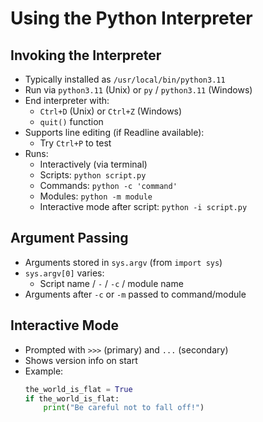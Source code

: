 # Using the Python Interpreter

## Invoking the Interpreter
- Typically installed as `/usr/local/bin/python3.11`
- Run via `python3.11` (Unix) or `py` / `python3.11` (Windows)
- End interpreter with:
  - `Ctrl+D` (Unix) or `Ctrl+Z` (Windows)
  - `quit()` function
- Supports line editing (if Readline available):
  - Try `Ctrl+P` to test
- Runs:
  - Interactively (via terminal)
  - Scripts: `python script.py`
  - Commands: `python -c 'command'`
  - Modules: `python -m module`
  - Interactive mode after script: `python -i script.py`

## Argument Passing
- Arguments stored in `sys.argv` (from `import sys`)
- `sys.argv[0]` varies:
  - Script name / `-` / `-c` / module name
- Arguments after `-c` or `-m` passed to command/module

## Interactive Mode
- Prompted with `>>>` (primary) and `...` (secondary)
- Shows version info on start
- Example:
  ```python
  the_world_is_flat = True
  if the_world_is_flat:
      print("Be careful not to fall off!")

